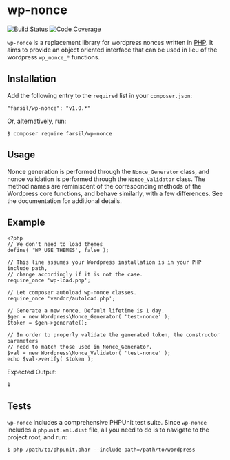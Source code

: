 # wp-nonce
[![Build Status](https://travis-ci.org/farsil/wp-nonce.svg?branch=master)](https://travis-ci.org/farsil/wp-nonce) 
[![Code Coverage](https://codecov.io/gh/farsil/wp-nonce/branch/master/graph/badge.svg)](https://codecov.io/gh/farsil/wp-nonce)

`wp-nonce` is a replacement library for wordpress nonces written in 
[PHP](https://php.net/). It aims to provide an object oriented interface that
 can be used in lieu of the wordpress `wp_nonce_*` functions.

## Installation
Add the following entry to the `required` list in your `composer.json`:
```
"farsil/wp-nonce": "v1.0.*"
```
Or, alternatively, run:
```
$ composer require farsil/wp-nonce
```

## Usage
Nonce generation is performed through the `Nonce_Generator` class, and nonce 
validation is performed through the `Nonce_Validator` class. The method names
are reminiscent of the corresponding methods of the Wordpress core 
functions, and behave similarly, with a few differences. See the 
documentation for additional details.

## Example
```
<?php
// We don't need to load themes
define( 'WP_USE_THEMES', false );

// This line assumes your Wordpress installation is in your PHP include path,
// change accordingly if it is not the case.
require_once 'wp-load.php';

// Let composer autoload wp-nonce classes.
require_once 'vendor/autoload.php';

// Generate a new nonce. Default lifetime is 1 day.
$gen = new Wordpress\Nonce_Generator( 'test-nonce' );
$token = $gen->generate();

// In order to properly validate the generated token, the constructor parameters
// need to match those used in Nonce_Generator.
$val = new Wordpress\Nonce_Validator( 'test-nonce' );
echo $val->verify( $token );
```
Expected Output:
```
1
```

## Tests
`wp-nonce` includes a comprehensive PHPUnit test suite. Since `wp-nonce` 
includes a `phpunit.xml.dist` file, all you need to do is to navigate to the 
project root, and run:
```
$ php /path/to/phpunit.phar --include-path=/path/to/wordpress
```
